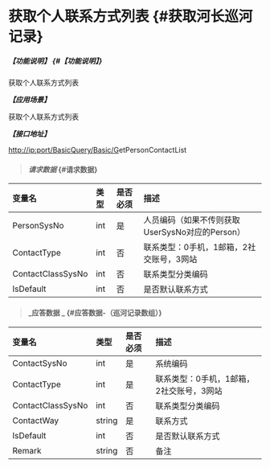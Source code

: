 # 获取个人联系方式列表 {#获取河长巡河记录}

##### _【功能说明】_ {#【功能说明】}

获取个人联系方式列表

_**【应用场景】**_

获取个人联系方式列表

_**【接口地址】**_

[http://ip:port/BasicQuery/](http://ip:port/HMQuery/PatrolRiver/GetPatrolRivers)[Basic](http://ip:port/HMQuery/PatrolRiver/GetPatrolRivers)[/G](http://ip:port/HMQuery/PatrolRiver/GetPatrolRivers)etPersonContactList

> #### _请求数据_ {#请求数据}

| 变量名 | 类型 | 是否必须 | 描述 |
| :--- | :--- | :--- | :--- |
| PersonSysNo | int | 是 | 人员编码（如果不传则获取UserSysNo对应的Person） |
| ContactType | int | 否 | 联系类型：0手机，1邮箱，2社交账号，3网站 |
| ContactClassSysNo | int | 否 | 联系类型分类编码 |
| IsDefault | int | 否 | 是否默认联系方式 |

> #### _应答数据 _ {#应答数据-（巡河记录数组）}

| 变量名 | 类型 | 是否必须 | 描述 |
| :--- | :--- | :--- | :--- |
| ContactSysNo | int | 是 | 系统编码 |
| ContactType | int | 是 | 联系类型：0手机，1邮箱，2社交账号，3网站 |
| ContactClassSysNo | int | 否 | 联系类型分类编码 |
| ContactWay | string | 是 | 联系方式 |
| IsDefault | int | 否 | 是否默认联系方式 |
| Remark | string | 否 | 备注 |



